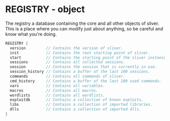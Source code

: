 # REGISTRY - object
The registry a database containing the core and all other objects of sliver.
This is a place where you can modify just about anything, so be careful and know what you're doing.

```c
REGISTRY {
  version         // Contains the version of sliver.
  init            // Contains the root starting point of sliver.
  start           // Contains the starting point of the sliver instance.
  sessions        // Contains all collected sessions.
  session         // Contains the session that is currently in use.
  session_history // Contains a buffer of the last 100 sessions.
  commands        // Contains all commands of sliver.
  cmd_history     // Contains a buffer of the last 100 used commands.
  vars            // Contains all variables.
  macros          // Contains all macros.
  wordlists       // Contains all wordlists.
  exploitdb       // Contains a collection of known exploits.
  libs            // Contains a collection of imported libraries.
  dlls            // Contains a collection of imported dlls.	
}
```